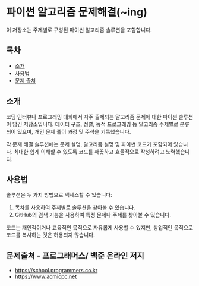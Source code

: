 

# 파이썬 알고리즘 문제해결(~ing)
이 저장소는 주제별로 구성된 파이썬 알고리즘 솔루션을 포함합니다.

## 목차
- [소개](#소개)
- [사용법](#사용법)
- [문제 출처](#문제출처)

## 소개
코딩 인터뷰나 프로그래밍 대회에서 자주 출제되는 알고리즘 문제에 대한 파이썬 솔루션이 담긴 저장소입니다. 데이터 구조, 정렬, 동적 프로그래밍 등 알고리즘 주제별로 분류되어 있으며, 개인 문제 풀이 과정 및 주석을 기록했습니다.

각 문제 해결 솔루션에는 문제 설명, 알고리즘 설명 및 파이썬 코드가 포함되어 있습니다. 최대한 쉽게 이해할 수 있도록 코드를 깨끗하고 효율적으로 작성하려고 노력했습니다.

## 사용법
솔루션은 두 가지 방법으로 액세스할 수 있습니다:

1. 목차를 사용하여 주제별로 솔루션을 찾아볼 수 있습니다.
2. GitHub의 검색 기능을 사용하여 특정 문제나 주제를 찾아볼 수 있습니다.

코드는 개인적이거나 교육적인 목적으로 자유롭게 사용할 수 있지만, 상업적인 목적으로 코드를 복사하는 것은 허용되지 않습니다.

## 문제출처 - 프로그래머스/ 백준 온라인 저지
- https://school.programmers.co.kr
- https://www.acmicpc.net
